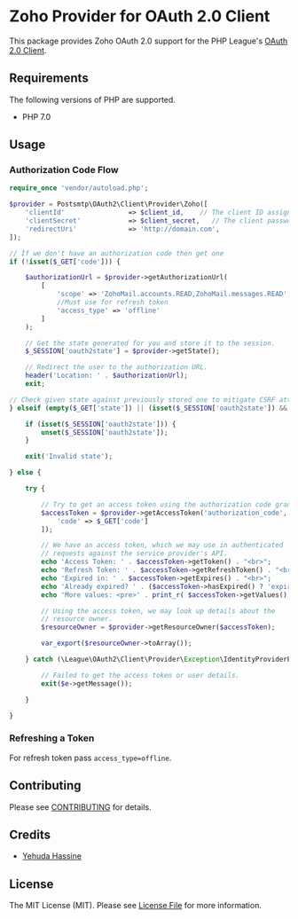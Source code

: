 # Zoho Provider for OAuth 2.0 Client

This package provides Zoho OAuth 2.0 support for the PHP League's [OAuth 2.0 Client](https://github.com/thephpleague/oauth2-client).


## Requirements

The following versions of PHP are supported.

* PHP 7.0

## Usage

### Authorization Code Flow

```php
require_once 'vendor/autoload.php';

$provider = Postsmtp\OAuth2\Client\Provider\Zoho([
    'clientId'                => $client_id,    // The client ID assigned to you by the provider
    'clientSecret'            => $client_secret,   // The client password assigned to you by the provider
    'redirectUri'             => 'http://domain.com',
]);

// If we don't have an authorization code then get one
if (!isset($_GET['code'])) {

    $authorizationUrl = $provider->getAuthorizationUrl(
        [
            'scope' => 'ZohoMail.accounts.READ,ZohoMail.messages.READ',
            //Must use for refresh token
            'access_type' => 'offline'
        ]
    );

    // Get the state generated for you and store it to the session.
    $_SESSION['oauth2state'] = $provider->getState();

    // Redirect the user to the authorization URL.
    header('Location: ' . $authorizationUrl);
    exit;

// Check given state against previously stored one to mitigate CSRF attack
} elseif (empty($_GET['state']) || (isset($_SESSION['oauth2state']) && $_GET['state'] !== $_SESSION['oauth2state'])) {

    if (isset($_SESSION['oauth2state'])) {
        unset($_SESSION['oauth2state']);
    }

    exit('Invalid state');

} else {

    try {

        // Try to get an access token using the authorization code grant.
        $accessToken = $provider->getAccessToken('authorization_code', [
            'code' => $_GET['code']
        ]);

        // We have an access token, which we may use in authenticated
        // requests against the service provider's API.
        echo 'Access Token: ' . $accessToken->getToken() . "<br>";
        echo 'Refresh Token: ' . $accessToken->getRefreshToken() . "<br>";
        echo 'Expired in: ' . $accessToken->getExpires() . "<br>";
        echo 'Already expired? ' . ($accessToken->hasExpired() ? 'expired' : 'not expired') . "<br>";
        echo 'More values: <pre>' . print_r( $accessToken->getValues(), true ) . "</pre><br>";

        // Using the access token, we may look up details about the
        // resource owner.
        $resourceOwner = $provider->getResourceOwner($accessToken);

        var_export($resourceOwner->toArray());

    } catch (\League\OAuth2\Client\Provider\Exception\IdentityProviderException $e) {

        // Failed to get the access token or user details.
        exit($e->getMessage());

    }

}
```

### Refreshing a Token

For refresh token pass `access_type=offline`.


## Contributing

Please see [CONTRIBUTING](https://github.com/thephpleague/oauth2-untappd/blob/master/CONTRIBUTING.md) for details.


## Credits

- [Yehuda Hassine](https://postmansmtp.com)


## License

The MIT License (MIT). Please see [License File](https://github.com/yehudah/oauth2-zoho/blob/master/LICENSE) for more information.
